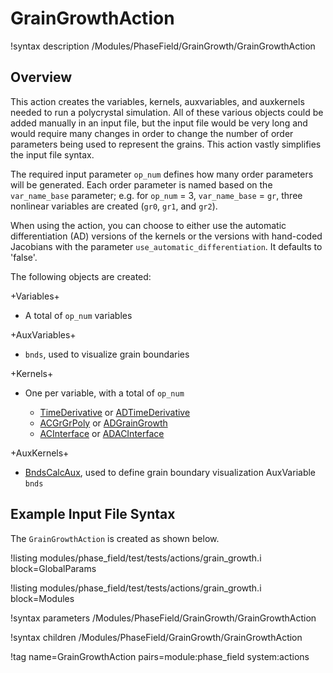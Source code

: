 # GrainGrowthAction

!syntax description /Modules/PhaseField/GrainGrowth/GrainGrowthAction

## Overview

This action creates the variables, kernels, auxvariables, and auxkernels needed to run a polycrystal simulation. All of these various objects could be added manually in an input file, but the input file would be very long and would require many changes in order to change the number of order parameters being used to represent the grains. This action vastly simplifies the input file syntax.

The required input parameter `op_num` defines how many order parameters will be generated. Each order parameter is named based on the `var_name_base` parameter; e.g. for `op_num` = 3, `var_name_base` = `gr`, three nonlinear variables are created (`gr0`, `gr1`, and `gr2`).

When using the action, you can choose to either use the automatic differentiation (AD) versions of the kernels or the versions with hand-coded Jacobians with the parameter `use_automatic_differentiation`. It defaults to 'false'.

The following objects are created:

+Variables+

- A total of `op_num` variables

+AuxVariables+

- `bnds`, used to visualize grain boundaries

+Kernels+

- One per variable, with a total of `op_num`

  - [TimeDerivative](/TimeDerivative.md) or [ADTimeDerivative](/ADTimeDerivative.md)
  - [ACGrGrPoly](/ACGrGrPoly.md) or [ADGrainGrowth](/ADGrainGrowth.md)
  - [ACInterface](/ACInterface.md) or [ADACInterface](/ADACInterface.md)

+AuxKernels+

- [BndsCalcAux](/BndsCalcAux.md), used to define grain boundary visualization AuxVariable `bnds`

## Example Input File Syntax

The `GrainGrowthAction` is created as shown below.

!listing modules/phase_field/test/tests/actions/grain_growth.i block=GlobalParams

!listing modules/phase_field/test/tests/actions/grain_growth.i block=Modules

!syntax parameters /Modules/PhaseField/GrainGrowth/GrainGrowthAction

!syntax children /Modules/PhaseField/GrainGrowth/GrainGrowthAction

!tag name=GrainGrowthAction pairs=module:phase_field system:actions
